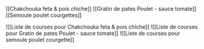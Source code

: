 [[Chakchouka feta & pois chiche]]
[[Gratin de pates Poulet - sauce tomate]]
[[Semoule poulet courgettes]]


![[Liste de courses pour Chakchouka feta & pois chiche]]
![[Liste de courses pour Gratin de pates Poulet - sauce tomate]]
![[Liste de courses pour semoule poulet courgette]]